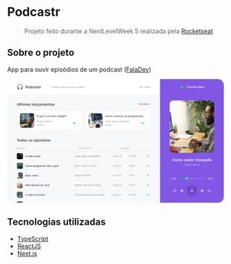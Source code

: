 # Podcastr
> Projeto feito durante a NextLevelWeek 5 realizada pela [Rocketseat](https://rocketseat.com.br/)


## Sobre o projeto
App para ouvir episódios de um podcast ([FalaDev](https://www.youtube.com/watch?v=Wt4zvT6CVx8&list=PL85ITvJ7FLoivA_1YoBrRJbNWajIoR7Os))

![home][home]


## Tecnologias utilizadas
- [TypeScript](https://typescriptlang.com)
- [ReactJS](https://reactjs.org)
- [Next.js](https://nextjs.org)

[home]: Home.png
